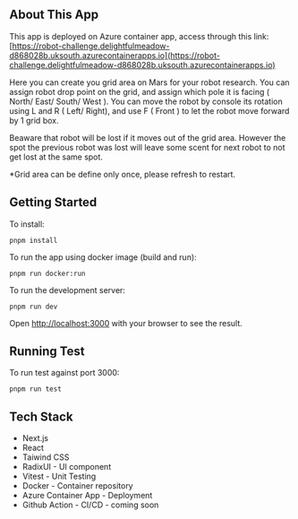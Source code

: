 ## About This App

This app is deployed on Azure container app, access through this link: [https://robot-challenge.delightfulmeadow-d868028b.uksouth.azurecontainerapps.io](https://robot-challenge.delightfulmeadow-d868028b.uksouth.azurecontainerapps.io)

Here you can create you grid area on Mars for your robot research. You can assign robot drop point on the grid, and assign which pole it is facing ( North/ East/ South/ West ). You can move the robot by console its rotation using L and R ( Left/ Right), and use F ( Front ) to let the robot move forward by 1 grid box.

Beaware that robot will be lost if it moves out of the grid area. However the spot the previous robot was lost will leave some scent for next robot to not get lost at the same spot.

\*Grid area can be define only once, please refresh to restart.

## Getting Started

To install:

`pnpm install`

To run the app using docker image (build and run):

`pnpm run docker:run`

To run the development server:

`pnpm run dev`

Open [http://localhost:3000](http://localhost:3000) with your browser to see the result.

## Running Test

To run test against port 3000:

`pnpm run test`

## Tech Stack

- Next.js
- React
- Taiwind CSS
- RadixUI - UI component
- Vitest - Unit Testing
- Docker - Container repository
- Azure Container App - Deployment
- Github Action - CI/CD - coming soon
